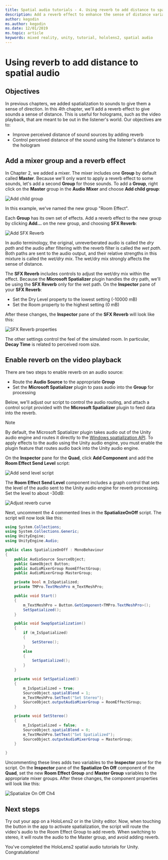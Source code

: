 ```yaml
---
title: Spatial audio tutorials - 4. Using reverb to add distance to spatial audio
description: Add a reverb effect to enhance the sense of distance variation to spatial audio.
author: kegodin
ms.author: kegodin
ms.date: 12/01/2019
ms.topic: article
keywords: mixed reality, unity, tutorial, hololens2, spatial audio
---
```


# Using reverb to add distance to spatial audio

## Objectives
In previous chapters, we added spatialization to sounds to give them a sense of direction. In this 4th chapter, we'll add a reverb effect to give sounds a sense of distance. This is useful for holograms, such as the video playback, that are meant to be out in the listener's world. Our objectives are to:
* Improve perceived distance of sound sources by adding reverb
* Control perceived distance of the sound using the listener's distance to the hologram

## Add a mixer group and a reverb effect
In Chapter 2, we added a mixer. The mixer includes one **Group** by default called **Master**. Because we'll only want to apply a reverb effect to some sounds, let's add a second **Group** for those sounds. To add a **Group**, right click on the **Master** group in the **Audio Mixer** and choose **Add child group**:

![Add child group](images/spatial-audio/add-child-group.png)

In this example, we've named the new group "Room Effect".

Each **Group** has its own set of effects. Add a reverb effect to the new group by clicking **Add...** on the new group, and choosing **SFX Reverb**:

![Add SFX Reverb](images/spatial-audio/add-sfx-reverb.png)

In audio terminology, the original, unreverberated audio is called the _dry path_ and the audio after filtering with the reverb filter is called the _wet path_. Both paths are sent to the audio output, and their relative strengths in this mixture is called the _wet/dry mix_. The wet/dry mix strongly affects the sense of distance.

The **SFX Reverb** includes controls to adjust the wet/dry mix within the effect. Because the **Microsoft Spatializer** plugin handles the dry path, we'll be using the **SFX Reverb** only for the wet path. On the **Inspector** pane of your **SFX Reverb**:
* Set the Dry Level property to the lowest setting (-10000 mB)
* Set the Room property to the highest setting (0 mB)

After these changes, the **Inspector** pane of the **SFX Reverb** will look like this:

![SFX Reverb properties](images/spatial-audio/sfx-reverb-properties.png)

The other settings control the feel of the simulated room. In particular, **Decay Time** is related to perceived room size. 

## Enable reverb on the video playback
There are two steps to enable reverb on an audio source:
* Route the **Audio Source** to the appropriate **Group**
* Set the **Microsoft Spatializer** plugin to pass audio into the **Group** for processing

Below, we'll adjust our script to control the audio routing, and attach a control script provided with the **Microsoft Spatializer** plugin to feed data into the reverb.

> [!NOTE]
> By default, the Microsoft Spatializer plugin takes audio out of the Unity audio engine and routes it directly to the [Windows spatialization API](https://docs.microsoft.com/windows/win32/coreaudio/spatial-sound). To apply effects to the audio using the Unity audio engine, you must enable the plugin feature that routes audio back into the Unity audio engine.

On the **Inspector** pane for the **Quad**, click **Add Component** and add the **Room Effect Send Level** script:

![Add send level script](images/spatial-audio/add-send-level-script.png)

The **Room Effect Send Level** component includes a graph control that sets the level of the audio sent to the Unity audio engine for reverb processing. Set the level to about -30dB:

![Adjust reverb curve](images/spatial-audio/adjust-reverb-curve.png)

Next, uncomment the 4 commented lines in the **SpatializeOnOff** script. The script will now look like this:
```c#
using System.Collections;
using System.Collections.Generic;
using UnityEngine;
using UnityEngine.Audio;

public class SpatializeOnOff : MonoBehaviour
{
    public AudioSource SourceObject;
    public GameObject Button;
    public AudioMixerGroup RoomEffectGroup;
    public AudioMixerGroup MasterGroup;

    private bool m_IsSpatialized;
    private TMPro.TextMeshPro m_TextMeshPro;

    public void Start()
    {
        m_TextMeshPro = Button.GetComponent<TMPro.TextMeshPro>();
        SetSpatialized();
    }

    public void SwapSpatialization()
    {
        if (m_IsSpatialized)
        {
            SetStereo();
        }
        else
        {
            SetSpatialized();
        }
    }

    private void SetSpatialized()
    {
        m_IsSpatialized = true;
        SourceObject.spatialBlend = 1;
        m_TextMeshPro.SetText("Set Stereo");
        SourceObject.outputAudioMixerGroup = RoomEffectGroup;
    }

    private void SetStereo()
    {
        m_IsSpatialized = false;
        SourceObject.spatialBlend = 0;
        m_TextMeshPro.SetText("Set Spatialized");
        SourceObject.outputAudioMixerGroup = MasterGroup;
    }

}
```

Uncommenting these lines adds two variables to the **Inspector** pane for the script. On the **Inspector** pane of the **Spatialize On Off** component of the **Quad**, set the new **Room Effect Group** and **Master Group** variables to the appropriate mixer groups. After these changes, the component properties will look like this:

![Spatialize On Off Ch4](images/spatial-audio/spatialize-on-off-ch4.png)

## Next steps

Try out your app on a HoloLens2 or in the Unity editor. Now, when touching the button in the app to activate spatialization, the script will route the video's audio to the Room Effect Group to add reverb. When switching to stereo, it will route the audio to the Master group, and avoid adding reverb.

You've completed the HoloLens2 spatial audio tutorials for Unity. Congratulations!

